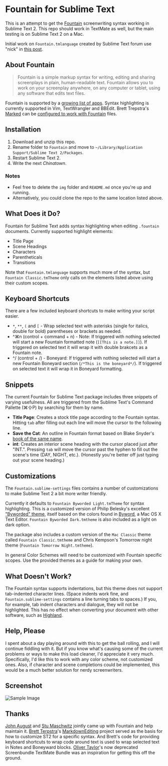 # Fountain for Sublime Text #

This is an attempt to get the [Fountain](http://fountain.io) screenwriting syntax working in Sublime Text 2. This repo should work in TextMate as well, but the main testing is on Sublime Text 2 on a Mac.

Initial work on `Fountain.tmlanguage` created by Sublime Text forum use "nick" in [this post](http://www.sublimetext.com/forum/viewtopic.php?f=2&t=7442&p=31660).

## About Fountain ##

> Fountain is a simple markup syntax for writing, editing and sharing screenplays in plain, human-readable text. Fountain allows you to work on your screenplay anywhere, on any computer or tablet, using any software that edits text files.

Fountain is supported by a [growing list of apps](http://fountain.io/apps). Syntax highlighting is currently supported in Vim, TextWrangler and BBEdit. Brett Trepstra's [Marked](http://markedapp.com) can be [configured to work with Fountain](http://www.candlerblog.com/2012/02/08/fountain-for-marked/) files.

## Installation ##

1. Download and unzip this repo.
2. Rename folder to `Fountain` and move to `~/Library/Application Support/Sublime Text 2/Packages`.
3. Restart Sublime Text 2.
4. Write the next *Chinatown*.

### Notes ###

* Feel free to delete the `img` folder and `README.md` once you're up and running.
* Alternatively, you could clone the repo to the same location listed above.

## What Does it Do? ##

Fountain for Sublime Text adds syntax highlighting when editing `.fountain` documents. Currently supported highlight elements:

* Title Page
* Scene Headings
* Characters
* Parentheticals
* Transitions

Note that `Fountain.tmlanguage` supports much more of the syntax, but `Fountain Classic.tmTheme` only calls on the elements listed above using their custom scopes.

## Keyboard Shortcuts ##

There are a few included keyboard shortcuts to make writing your script easier.

* `*`, `**`, `(` and `[` - Wrap selected text with asterisks (single for italics, double for bold) parentheses or brackets as needed.
* ^⌘n (control + command + n) - Note: If triggered with nothing selected will start a new Fountain formatted note (`[[This is a note.]]`). If triggered on selected text it will wrap it with double brakcets as a Fountain note.
* ^/ (control + /) - Boneyard: If triggered with nothing selected will start a new Fountain Boneyard section (`/*This is the boneyard*/`). If triggered on selected text it will wrap it in Boneyard formatting.

## Snippets ##

The current Fountain for Sublime Text package includes three snippets of varying usefulness. All are triggered from the Sublime Text's Command Pallette (⌘⇧P) by searching for them by name.

* **Title Page**: Creates a stock title page according to the Fountain syntax. Hitting `tab` after filling out each line will move the cursor to the following line.
* **Save the Cat**: An outline in Fountain format based on Blake Snyder's [book of the same name](http://amzn.to/UMpfWi).
* **int**: Creates an interior scene heading with the cursor placed just after "INT.". Pressing `tab` will move the cursor past the hyphen to fill out the scene's time (DAY, NIGHT, etc.). (Honestly you're better off just typing out your scene heading.)

## Customizations ##

The `Fountain.sublime-settings` files contains a number of customizations to make Sublime Text 2 a bit more writer friendly.

Currently it defaults to `Fountain Byworded Light.tmTheme` for syntax highlighting. This is a customized version of Philip Belesky's excellent ["Byworded" theme](https://github.com/philipbelesky/Byworded), itself based on the colors found in [Byword](http://bywordapp.com), a Mac OS X Text Editor. `Fountain Byworded Dark.tmtheme` is also included as a light on dark option.

The package also includes a custom version of the `Mac Classic` theme called `Fountain Classic.tmtheme` and Chris Kempson's Tomorrow night theme (`Fountain Tomorrow Night.tmtheme`).

In general Color Schemes will need to be customized with Fountain specific scopes. Use the provided themes as a guide for making your own.

## What Doesn't Work? ##

The Fountain syntax supports indentations, but this theme does not support tab-indented character lines. (Space indents work fine, and `Fountain.sublime-settings` contains a line turning tabs to spaces.) If you, for example, tab indent characters and dialogue, they will not be highlighted. This has no effect when converting your document with other software, such as [Highland](http://quoteunquoteapps.com/highland/).

## Help, Please ##

I spent about a day playing around with this to get the ball rolling, and I will continue fiddling with it. But if you know what's causing some of the current problems or ways to make this load cleaner, I'd appreciate it very much. Specifically, I'd like this to work with any color scheme, not customized ones. Also, if character and scene completions could be implemented, this would be a much better solution for nerdy screenwriters.

## Screenshot ##

![Sample Image][img]

[img]: http://f.cl.ly/items/272K2Z3l1m1V441c0p1b/Screen%20Shot%202012-11-16%20at%205.22.29%20PM.png

## Thanks ##

[John August](http://johnaugust.com/about) and [Stu Maschwitz](http://prolost.com/about/) jointly came up with Fountain and help maintain it. [Brett Terpstra](http://brettterpstra.com/about/)'s [MarkdownEditing](http://ttscoff.github.com/MarkdownEditing/) project served as the basis for how to customize ST2 for a specific syntax. And Brett's code for providing keyboard shortcuts to wrap code around text is used to wrap selected text in Notes and Boneyward blocks. [Oliver Taylor](http://olivertaylor.net)'s now deprecated Screenbundle TextMate Bundle was an inspiration for getting this off the ground.